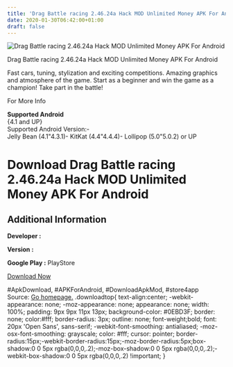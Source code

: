 ```yaml
---
title: 'Drag Battle racing 2.46.24a Hack MOD Unlimited Money APK For Android'
date: 2020-01-30T06:42:00+01:00
draft: false
---
```


![Drag Battle racing 2.46.24a Hack MOD Unlimited Money APK For Android](https://i2.wp.com/apkhome.net/wp-content/uploads/2017/06/Drag-Battle-racing-2.46.24a.png "Drag Battle racing 2.46.24a Hack MOD Unlimited Money APK For Android")

  

Drag Battle racing 2.46.24a Hack MOD Unlimited Money APK For Android

Fast cars, tuning, stylization and exciting competitions. Amazing graphics and atmosphere of the game. Start as a beginner and win the game as a champion! Take part in the battle!

For More Info

**Supported Android**  
{4.1 and UP}  
Supported Android Version:-  
Jelly Bean (4.1"4.3.1)- KitKat (4.4"4.4.4)- Lollipop (5.0"5.0.2) or UP

Download Drag Battle racing 2.46.24a Hack MOD Unlimited Money APK For Android
=============================================================================

Additional Information
----------------------

**Developer :**

**Version :**

**Google Play :** PlayStore

  

[Download Now](https://store4app.co/post/drag-battle-racing-2-46-24a-hack-mod-unlimited-money-apk-for-android_1573671218)

  
#ApkDownload, #APKForAndroid, #DownloadApkMod, #store4app  
Source: [Go homepage.](https://store4app.co/post/drag-battle-racing-2-46-24a-hack-mod-unlimited-money-apk-for-android_1573671218) .downloadtop{ text-align:center; -webkit-appearance: none; -moz-appearance: none; appearance: none; width: 100%; padding: 9px 9px 11px 13px; background-color: #0EBD3F; border: none; color:#fff; border-radius: 3px; outline: none; font-weight;bold; font: 20px 'Open Sans', sans-serif; -webkit-font-smoothing: antialiased; -moz-osx-font-smoothing: grayscale; color: #fff; cursor: pointer; border-radius:15px;-webkit-border-radius:15px;-moz-border-radius:5px;box-shadow:0 0 5px rgba(0,0,0,.2);-moz-box-shadow:0 0 5px rgba(0,0,0,.2);-webkit-box-shadow:0 0 5px rgba(0,0,0,.2) !important; }